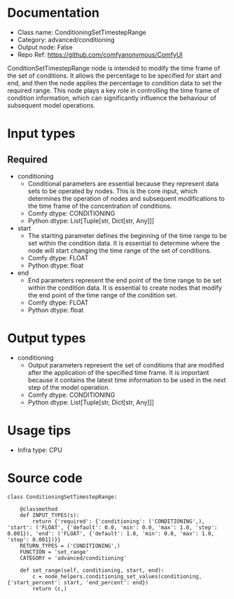 # Documentation
- Class name: ConditioningSetTimestepRange
- Category: advanced/conditioning
- Output node: False
- Repo Ref: https://github.com/comfyanonymous/ComfyUI

ConditionSetTimestepRange node is intended to modify the time frame of the set of conditions. It allows the percentage to be specified for start and end, and then the node applies the percentage to condition data to set the required range. This node plays a key role in controlling the time frame of condition information, which can significantly influence the behaviour of subsequent model operations.

# Input types
## Required
- conditioning
    - Conditional parameters are essential because they represent data sets to be operated by nodes. This is the core input, which determines the operation of nodes and subsequent modifications to the time frame of the concentration of conditions.
    - Comfy dtype: CONDITIONING
    - Python dtype: List[Tuple[str, Dict[str, Any]]]
- start
    - The starting parameter defines the beginning of the time range to be set within the condition data. It is essential to determine where the node will start changing the time range of the set of conditions.
    - Comfy dtype: FLOAT
    - Python dtype: float
- end
    - End parameters represent the end point of the time range to be set within the condition data. It is essential to create nodes that modify the end point of the time range of the condition set.
    - Comfy dtype: FLOAT
    - Python dtype: float

# Output types
- conditioning
    - Output parameters represent the set of conditions that are modified after the application of the specified time frame. It is important because it contains the latest time information to be used in the next step of the model operation.
    - Comfy dtype: CONDITIONING
    - Python dtype: List[Tuple[str, Dict[str, Any]]]

# Usage tips
- Infra type: CPU

# Source code
```
class ConditioningSetTimestepRange:

    @classmethod
    def INPUT_TYPES(s):
        return {'required': {'conditioning': ('CONDITIONING',), 'start': ('FLOAT', {'default': 0.0, 'min': 0.0, 'max': 1.0, 'step': 0.001}), 'end': ('FLOAT', {'default': 1.0, 'min': 0.0, 'max': 1.0, 'step': 0.001})}}
    RETURN_TYPES = ('CONDITIONING',)
    FUNCTION = 'set_range'
    CATEGORY = 'advanced/conditioning'

    def set_range(self, conditioning, start, end):
        c = node_helpers.conditioning_set_values(conditioning, {'start_percent': start, 'end_percent': end})
        return (c,)
```